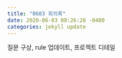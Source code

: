 ```yaml
---
title: "0603 회의록"
date: 2020-06-03 08:26:28 -0400
categories: jekyll update
---
```


질문 구상, rule 업데이트, 프로젝트 디테일

